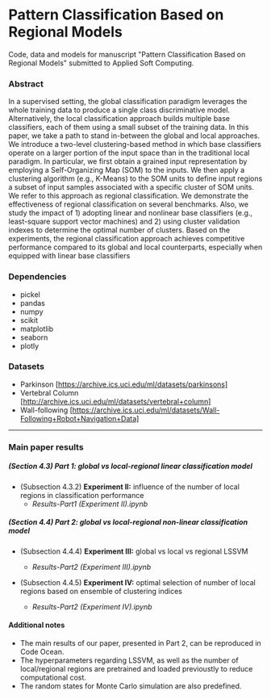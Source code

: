 # Pattern Classification Based on Regional Models

Code, data and models for manuscript "Pattern Classification Based on Regional Models" submitted to Applied Soft Computing.

### Abstract
In a supervised setting, the global classification paradigm leverages the whole training
data to produce a single class discriminative model. Alternatively, the local
classification approach builds multiple base classifiers, each of them using a small
subset of the training data. In this paper, we take a path to stand in-between the global
and local approaches. We introduce a two-level clustering-based method in which
base classifiers operate on a larger portion of the input space than in the traditional
local paradigm. In particular, we first obtain a grained input representation by
employing a Self-Organizing Map (SOM) to the inputs. We then apply a clustering
algorithm (e.g., K-Means) to the SOM units to define input regions a subset of input
samples associated with a specific cluster of SOM units. We refer to this approach as
regional classification. We demonstrate the effectiveness of regional classification on
several benchmarks. Also, we study the impact of 1) adopting linear and nonlinear
base classifiers (e.g., least-square support vector machines) and 2) using cluster
validation indexes to determine the optimal number of clusters. Based on the
experiments, the regional classification approach achieves competitive performance
compared to its global and local counterparts, especially when equipped with linear
base classifiers

### Dependencies

- pickel
- pandas
- numpy
- scikit
- matplotlib
- seaborn
- plotly

### Datasets

- Parkinson [https://archive.ics.uci.edu/ml/datasets/parkinsons]
- Vertebral Column [http://archive.ics.uci.edu/ml/datasets/vertebral+column]
- Wall-following [https://archive.ics.uci.edu/ml/datasets/Wall-Following+Robot+Navigation+Data]

<hr>

### Main paper results

##### (Section 4.3) Part 1: global vs local-regional linear classification model
 - (Subsection 4.3.2) **Experiment II:** influence of the number of local regions in classification performance 
   - *Results-Part1 (Experiment II).ipynb*

##### (Section 4.4) Part 2: global vs local-regional non-linear classification model
- (Subsection 4.4.4) **Experiment III:** global vs local vs regional LSSVM <br/> 
  - *Results-Part2 (Experiment III).ipynb*


- (Subsection 4.4.5) **Experiment IV:** optimal selection of number of local regions based on ensemble of clustering indices
  - *Results-Part2 (Experiment IV).ipynb*

#### Additional notes

<ul>
    <li>The main results of our paper, presented in Part 2, can be reproduced in Code Ocean. </li>
    <li>The hyperparameters regarding LSSVM, as well as the number of local/regional regions are pretrained and loaded previoustly to reduce computational cost.</li>
    <li>The random states for Monte Carlo simulation are also predefined.</li>
</ul>

<!---
| (Subsection 4.3.1) **Experiment I:** global vs regional LSC-LBF <br/>  *<ul><li>Results-Part2 (Experiment IV).ipynb</li></ul>*             | <ul><li>Table 3</li><li>Figures 5 and 6</li></ul> |

-->